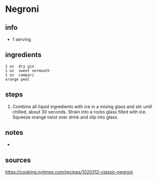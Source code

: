 # Negroni  

## info  
* 1 serving  

## ingredients  
```
1 oz  dry gin
1 oz  sweet vermouth
1 oz  campari
orange peel
```

## steps  
1. Combine all liquid ingredients with ice in a mixing glass and stir until chilled, about 30 seconds. Strain into a rocks glass filled with ice. Squeeze orange twist over drink and slip into glass.  

## notes  
* 

## sources   
https://cooking.nytimes.com/recipes/1020312-classic-negroni  
